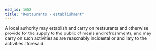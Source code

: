 ```yaml
---
esd_id: 1652
title: "Restaurants - establishment"
---
```


A local authority may establish and carry on restaurants and otherwise provide for the supply to the public of meals and refreshments, and may carry on such activities as are reasonably incidental or ancillary to the activities aforesaid.

